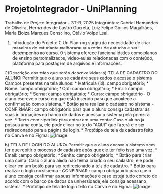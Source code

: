 # ProjetoIntegrador - UniPlanning
 Trabalho de Projeto Integrador - 3T-B, 2025
 Integrantes: Gabriel Hernandes de Oliveira, Hernandes de Castro Guereta, Luiz Felipe Gomes Magalhães, Maria Eloiza Marques Consolino, Otávio Volpe Leal.
 1) Introdução do Projeto: O UniPlanning surgiu da necessidade de criar maneiras do estudante melhorarar sua rotina de estudos e seu desempenho no curso. O sistema oferece funcionalidades como planos de ensino persomalizados, vídeo-aulas relacionadas com o conteúdo, plataforma para postagem de arquivos e informações.

2)Descrição das telas que serão desenvolvidas:
   a) TELA DE CADASTRO DO ALUNO: Permitir que o aluno se cadastre seus dados e acesse o sistema
   Campos presentes na tela alunos:
  	* Matrícula (id): campo obrigatório;
	* Nome: campo obrigatório;
	* Cpf: campo obrigatório;
	* Email: campo obrigatório;
 	* Senha: campo obrigatório;
	* Curso: campo obrigatório - O aluno escreve o curso em que está inserido para que acontece a confirmação com o sistema. 
	* Botão para realizar o cadastro no sistema - CONFIRMAR : campo obrigatório para que o aluno consiga cadastrar as suas informações no 		banco de dados e acessar o sistema pela primeira vez.
 	* Texto com hiperlink para entrar em uma conta: Caso o aluno já possua uma conta, ele pode clicar no texto "AQUI" que fazerá ele ser 		redirecionado para a página de login.
	* Protótipo de tela de cadastro feito no Canva e no Figma:
	![Image](https://github.com/user-attachments/assets/a5e4f2cc-2731-447a-aa85-ba1d38df3725)

  b) TELA DE LOGIN DO ALUNO: Permitir que o aluno acesse o sistema sem ter que repitir o processo de cadastro após que ele ter feito isso uma vez.
  	* Email: campo obrigatório;
   	* Senha: campo obrigatório;
    	* Botão para criar uma conta: Caso o aluno ainda não tenha criado o seu cadastro, ele pode clicar em um botão para ser redirecionado a tela 	de cadastro.
   	* Botão para realizar o login no sistema - CONFIRMAR : campo obrigatório para que o aluno consiga confirmar as suas informações e caso esteja 	tudo correto de acordo com o banco de dados da universidade, ele consiga acessar o sistema.
    	* Protótipo de tela de login feito no Canva e no Figma:
     	![Image](https://github.com/user-attachments/assets/be2c49e0-e2dd-4549-b6c3-e6778837d47d)


